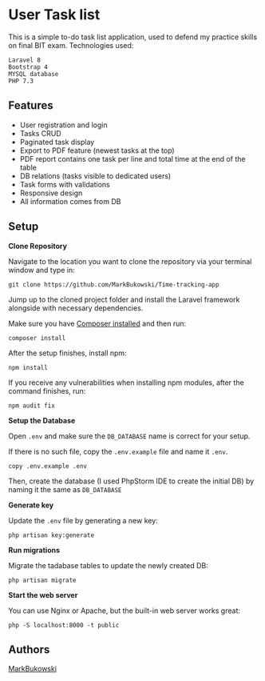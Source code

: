 User Task list
=================================

This is a simple to-do task list application, used to defend my practice skills on final BIT exam. Technologies used:
```
Laravel 8
Bootstrap 4
MYSQL database
PHP 7.3
```

## Features

* User registration and login
* Tasks CRUD
* Paginated task display
* Export to PDF feature (newest tasks at the top)
* PDF report contains one task per line and total time at the end of the table
* DB relations (tasks visible to dedicated users)
* Task forms with validations
* Responsive design
* All information comes from DB


## Setup

**Clone Repository**

Navigate to the location you want to clone the repository via your terminal window and type in:

```
git clone https://github.com/MarkBukowski/Time-tracking-app
```

Jump up to the cloned project folder and install the Laravel framework alongside with necessary dependencies.

Make sure you have [Composer installed](https://getcomposer.org/download/)
and then run:

```
composer install
```
After the setup finishes, install npm:

```
npm install
```

If you receive any vulnerabilities when installing npm modules, after the command finishes, run:

```
npm audit fix
```

**Setup the Database**

Open `.env` and make sure the `DB_DATABASE` name is
correct for your setup.

If there is no such file, copy the `.env.example` file and name it `.env`.

```
copy .env.example .env
```

Then, create the database (I used PhpStorm IDE to create the initial DB) by naming it the same as `DB_DATABASE`

**Generate key**

Update the `.env` file by generating a new key:

```
php artisan key:generate
```

**Run migrations**

Migrate the tadabase tables to update the newly created DB:

```
php artisan migrate
```

**Start the web server**

You can use Nginx or Apache, but the built-in web server works great:

```
php -S localhost:8000 -t public
```

## Authors
[MarkBukowski](https://github.com/MarkBukowski)
